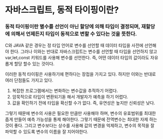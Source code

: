 # 자바스크립트, 동적 타이핑이란?
### 동적 타이핑이란 별수를 선언이 아닌 할당에 의해 타입이 결정되며, 재할당에 의해서 언제든지 타입이 동적으로 변할 수 있다는 것을 뜻한다.
C와 JAVA 같은 경우는 정 타입 언어로 변수를 선언할 때 데이터 타입을 사전에 선언해야 한다. 그러나 이와는 반대로 자바스크립트는 변수를 선언할 때 타입을 선언하지 않고 var,let,const 키워드를 사용해 변수를 선언한다. 즉, 어떤 데이터 타입의 값이라도 자유롭게 할당 할수 있는 것이다.

이러한 동적 타이핑은 사용하기에 편하다는 장접을 가지고 있다. 하지만 이와는 반대로 여러 단점들도 가지고 있다.

1. 복잡한 프로그램에서는 변화하는 변수값을 추적하기 어렵다.
2. 암묵적으로 타입이 변환되기돋 해서 개발자가 예측을 하기 어렵다.
3. 값을 확인하기 전에 타입을 확신할 수가 없다. 즉, 유연성은 높지만 신뢰성은 낮다.

그렇기 때문에 변수의 사용은 필요한 만큼만 사용해야 하며, 변수의 유효범위를 최대한 좁게 만들어 예측 가능성을 통제 해야한다. 그렇기 때문에 전역변수는 최대한 자제 하는 것이 좋다. 그리고 변수보다는 상수를 사용해 값의 변경을 억제하고, 변수의 목적을 잘 파악할 수 있도록 변수의 이름을 잘 지어야한다.